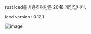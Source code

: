 rust iced를 사용하여만든 2048 게임입니다.

iced version : 0.12.1

![image](https://github.com/qubitkiwi/game_2048/assets/68237656/3e4e782b-f18f-4c8b-ba64-9addb2191f22)
